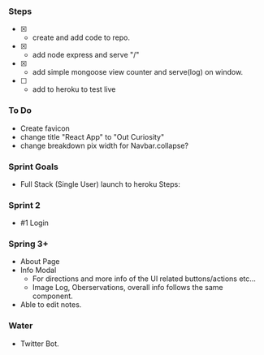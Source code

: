 ### Steps
- [x] - create and add code to repo.
- [x] - add node express and serve "/"
- [x] - add simple mongoose view counter and serve(log) on window.
- [ ] - add to heroku to test live

### To Do
- Create favicon
- change title "React App" to  "Out Curiosity"
- change breakdown pix width for Navbar.collapse?

### Sprint Goals
- Full Stack (Single User) launch to heroku
Steps:

### Sprint 2
- #1 Login

### Spring 3+
- About Page
- Info Modal
  - For directions and more info of the UI related buttons/actions etc...
  - Image Log, Oberservations, overall info follows the same component.
- Able to edit notes.

### Water
- Twitter Bot.
